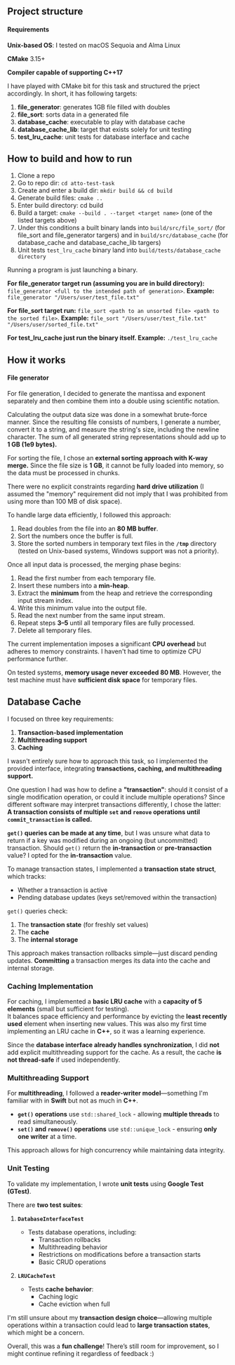 <h2> Project structure </h2>

<h4> Requirements </h4>

**Unix-based OS**: I tested on macOS Sequoia and Alma Linux

**CMake** 3.15+

**Compiler capable of supporting C++17**

I have played with CMake bit for this task and structured the prject accordingly.
In short, it has following targets:

1. **file_generator**: generates 1GB file filled with doubles
2. **file_sort**: sorts data in a generated file
3. **database_cache**: executable to play with database cache
4. **database_cache_lib**: target that exists solely for unit testing
5. **test_lru_cache**: unit tests for database interface and cache

<h2> How to build and how to run </h2>

1. Clone a repo
2. Go to repo dir: ```cd atto-test-task```
3. Create and enter a build dir: ```mkdir build && cd build```
4. Generate build files: ```cmake ..```
5. Enter build directory: cd build
6. Build a target: ```cmake --build . --target <target name>``` (one of the listed targets above)
7. Under this conditions a built binary lands into ```build/src/file_sort/``` (for file_sort and file_generator targers) and in ```build/src/database_cache``` (for database_cache and database_cache_lib targers)
8. Unit tests ```test_lru_cache``` binary land into ```build/tests/database_cache directory```

Running a program is just launching a binary.

**For file_generator target run (assuming you are in build directory):** ```file_generator <full to the intended path of generation>```. 
**Example:** ```file_generator "/Users/user/test_file.txt"```

**For file_sort target run:** ```file_sort <path to an unsorted file> <path to the sorted file>```. 
**Example:** ```file_sort "/Users/user/test_file.txt" "/Users/user/sorted_file.txt"```

**For test_lru_cache just run the binary itself. Example:** ```./test_lru_cache```

<h2> How it works </h2>

<h4>File generator</h4> 

For file generation, I decided to generate the mantissa and exponent separately and then combine them into a double using scientific notation.  

Calculating the output data size was done in a somewhat brute-force manner. Since the resulting file consists of numbers, I generate a number, convert it to a string, and measure the string's size, including the newline character. The sum of all generated string representations should add up to **1 GB (1e9 bytes).**  

For sorting the file, I chose an **external sorting approach with K-way merge.** Since the file size is **1 GB**, it cannot be fully loaded into memory, so the data must be processed in chunks.  

There were no explicit constraints regarding **hard drive utilization** (I assumed the "memory" requirement did not imply that I was prohibited from using more than 100 MB of disk space).  

To handle large data efficiently, I followed this approach:

1. Read doubles from the file into an **80 MB buffer**.
2. Sort the numbers once the buffer is full.
3. Store the sorted numbers in temporary text files in the **`/tmp`** directory (tested on Unix-based systems, Windows support was not a priority).

Once all input data is processed, the merging phase begins:

1. Read the first number from each temporary file.
2. Insert these numbers into a **min-heap**.
3. Extract the **minimum** from the heap and retrieve the corresponding input stream index.
4. Write this minimum value into the output file.
5. Read the next number from the same input stream.
6. Repeat steps **3–5** until all temporary files are fully processed.
7. Delete all temporary files.

The current implementation imposes a significant **CPU overhead** but adheres to memory constraints. I haven't had time to optimize CPU performance further.  

On tested systems, **memory usage never exceeded 80 MB**. However, the test machine must have **sufficient disk space** for temporary files.

## Database Cache

I focused on three key requirements:

1. **Transaction-based implementation**
2. **Multithreading support**
3. **Caching**

I wasn't entirely sure how to approach this task, so I implemented the provided interface, integrating **transactions, caching, and multithreading support.**  

One question I had was how to define a **"transaction"**: should it consist of a single modification operation, or could it include multiple operations? Since different software may interpret transactions differently, I chose the latter:  
**A transaction consists of multiple `set` and `remove` operations until `commit_transaction` is called.**  

**`get()` queries can be made at any time**, but I was unsure what data to return if a key was modified during an ongoing (but uncommitted) transaction. Should `get()` return the **in-transaction** or **pre-transaction** value? I opted for the **in-transaction** value.

To manage transaction states, I implemented a **transaction state struct**, which tracks:

- Whether a transaction is active
- Pending database updates (keys set/removed within the transaction)

`get()` queries check:

1. The **transaction state** (for freshly set values)
2. The **cache**
3. The **internal storage**  

This approach makes transaction rollbacks simple—just discard pending updates. **Committing** a transaction merges its data into the cache and internal storage.

### Caching Implementation

For caching, I implemented a **basic LRU cache** with a **capacity of 5 elements** (small but sufficient for testing).  
It balances space efficiency and performance by evicting the **least recently used** element when inserting new values. This was also my first time implementing an LRU cache in **C++**, so it was a learning experience.

Since the **database interface already handles synchronization**, I did **not** add explicit multithreading support for the cache. As a result, the cache **is not thread-safe** if used independently.

### Multithreading Support

For **multithreading**, I followed a **reader-writer model**—something I'm familiar with in **Swift** but not as much in **C++**.  

- **`get()` operations** use `std::shared_lock` - allowing **multiple threads** to read simultaneously.
- **`set()` and `remove()` operations** use `std::unique_lock` - ensuring **only one writer** at a time.

This approach allows for high concurrency while maintaining data integrity.

### Unit Testing

To validate my implementation, I wrote **unit tests** using **Google Test (GTest)**.  

There are **two test suites**:

1. **`DatabaseInterfaceTest`**  
   - Tests database operations, including:
     - Transaction rollbacks
     - Multithreading behavior
     - Restrictions on modifications before a transaction starts
     - Basic CRUD operations  

2. **`LRUCacheTest`**  
   - Tests **cache behavior**:
     - Caching logic
     - Cache eviction when full

I'm still unsure about my **transaction design choice**—allowing multiple operations within a transaction could lead to **large transaction states**, which might be a concern.  

Overall, this was a **fun challenge**! There’s still room for improvement, so I might continue refining it regardless of feedback :)
